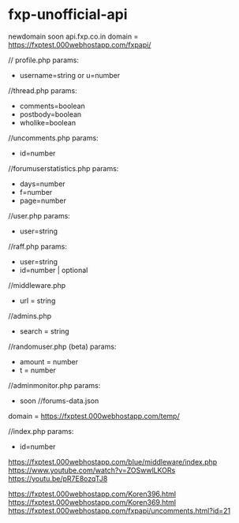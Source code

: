 # fxp-unofficial-api
newdomain soon api.fxp.co.in
domain = https://fxptest.000webhostapp.com/fxpapi/

// profile.php
params:
* username=string or u=number

//thread.php
params:
* comments=boolean
* postbody=boolean
* wholike=boolean

//uncomments.php
params:
* id=number

//forumuserstatistics.php
params:
* days=number
* f=number
* page=number

//user.php
params:
* user=string

//raff.php
params:
* user=string
* id=number | optional

//middleware.php
* url = string

//admins.php
* search = string

//randomuser.php (beta)
params: 
* amount = number
* t = number

//adminmonitor.php
params:
* soon
//forums-data.json


domain = https://fxptest.000webhostapp.com/temp/

//index.php
params:
* id=number

https://fxptest.000webhostapp.com/blue/middleware/index.php
https://www.youtube.com/watch?v=ZOSwwlLKORs
https://youtu.be/pR7E8ozqTJ8

https://fxptest.000webhostapp.com/Koren396.html
https://fxptest.000webhostapp.com/Koren369.html
https://fxptest.000webhostapp.com/fxpapi/uncomments.html?id=21
